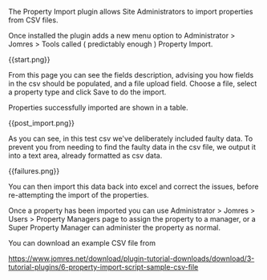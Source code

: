 The Property Import plugin allows Site Administrators to import properties from CSV files.

Once installed the plugin adds a new menu option to Administrator > Jomres > Tools called ( predictably enough ) Property Import.

{{start.png}}

From this page you can see the fields description, advising you how fields in the csv should be populated, and a file upload field. Choose a file, select a property type and click Save to do the import.

Properties successfully imported are shown in a table.

{{post_import.png}}

As you can see, in this test csv we've deliberately included faulty data. To prevent you from needing to find the faulty data in the csv file, we output it into a text area, already formatted as csv data.

{{failures.png}}

You can then import this data back into excel and correct the issues, before re-attempting the import of the properties.

Once a property has been imported you can use Administrator > Jomres > Users > Property Managers page to assign the property to a manager, or a Super Property Manager can administer the property as normal.


You can download an example CSV file from 

https://www.jomres.net/download/plugin-tutorial-downloads/download/3-tutorial-plugins/6-property-import-script-sample-csv-file


